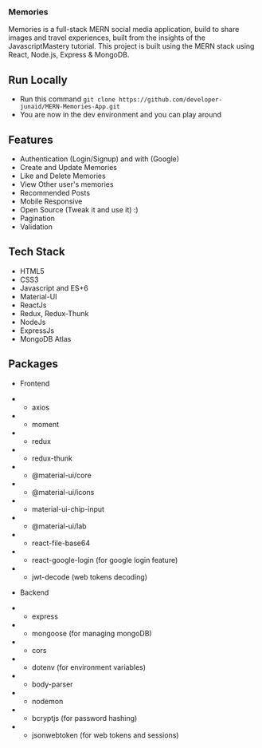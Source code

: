 ### Memories
Memories is a full-stack MERN social media application, build to share images and travel experiences, built from the insights of the JavascriptMastery tutorial. This project is built using the MERN stack using React, Node.js, Express & MongoDB.

## Run Locally

- Run this command `git clone https://github.com/developer-junaid/MERN-Memories-App.git`
- You are now in the dev environment and you can play around

## Features

- Authentication (Login/Signup) and with (Google)
- Create and Update Memories
- Like and Delete Memories
- View Other user's memories
- Recommended Posts
- Mobile Responsive
- Open Source (Tweak it and use it) :)
- Pagination
- Validation

## Tech Stack

- HTML5
- CSS3
- Javascript and ES+6
- Material-UI
- ReactJs
- Redux, Redux-Thunk
- NodeJs
- ExpressJs
- MongoDB Atlas

## Packages

- Frontend
- - axios
- - moment
- - redux
- - redux-thunk
- - @material-ui/core
- - @material-ui/icons
- - material-ui-chip-input
- - @material-ui/lab
- - react-file-base64
- - react-google-login (for google login feature)
- - jwt-decode (web tokens decoding)

- Backend
- - express
- - mongoose (for managing mongoDB)
- - cors
- - dotenv (for environment variables)
- - body-parser
- - nodemon
- - bcryptjs (for password hashing)
- - jsonwebtoken (for web tokens and sessions)
